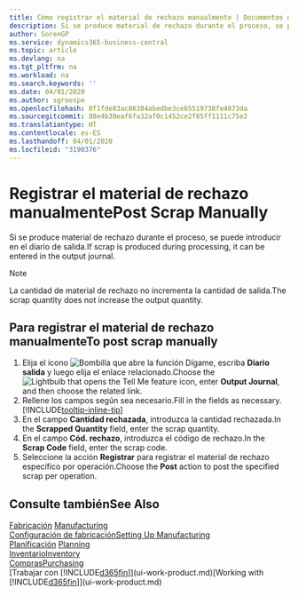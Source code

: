 ```yaml
---
title: Cómo registrar el material de rechazo manualmente | Documentos de Microsoft
description: Si se produce material de rechazo durante el proceso, se puede introducir en el diario de salida. Observe que la cantidad de material de rechazo no incrementa la cantidad de salida.
author: SorenGP
ms.service: dynamics365-business-central
ms.topic: article
ms.devlang: na
ms.tgt_pltfrm: na
ms.workload: na
ms.search.keywords: ''
ms.date: 04/01/2020
ms.author: sgroespe
ms.openlocfilehash: 0f1fde83ac86384abedbe3ce65519738fe4873da
ms.sourcegitcommit: 88e4b30eaf6fa32af0c1452ce2f85ff1111c75e2
ms.translationtype: HT
ms.contentlocale: es-ES
ms.lasthandoff: 04/01/2020
ms.locfileid: "3190376"
---
```

# <a name="post-scrap-manually"></a><span data-ttu-id="3e081-104">Registrar el material de rechazo manualmente</span><span class="sxs-lookup"><span data-stu-id="3e081-104">Post Scrap Manually</span></span>
<span data-ttu-id="3e081-105">Si se produce material de rechazo durante el proceso, se puede introducir en el diario de salida.</span><span class="sxs-lookup"><span data-stu-id="3e081-105">If scrap is produced during processing, it can be entered in the output journal.</span></span> 

> [!NOTE]
> <span data-ttu-id="3e081-106">La cantidad de material de rechazo no incrementa la cantidad de salida.</span><span class="sxs-lookup"><span data-stu-id="3e081-106">The scrap quantity does not increase the output quantity.</span></span>  

## <a name="to-post-scrap-manually"></a><span data-ttu-id="3e081-107">Para registrar el material de rechazo manualmente</span><span class="sxs-lookup"><span data-stu-id="3e081-107">To post scrap manually</span></span>  
1. <span data-ttu-id="3e081-108">Elija el icono ![Bombilla que abre la función Dígame](media/ui-search/search_small.png "Dígame qué desea hacer"), escriba **Diario salida** y luego elija el enlace relacionado.</span><span class="sxs-lookup"><span data-stu-id="3e081-108">Choose the ![Lightbulb that opens the Tell Me feature](media/ui-search/search_small.png "Tell me what you want to do") icon, enter **Output Journal**, and then choose the related link.</span></span>  
2. <span data-ttu-id="3e081-109">Rellene los campos según sea necesario.</span><span class="sxs-lookup"><span data-stu-id="3e081-109">Fill in the fields as necessary.</span></span> [!INCLUDE[tooltip-inline-tip](includes/tooltip-inline-tip_md.md)]  
3. <span data-ttu-id="3e081-110">En el campo **Cantidad rechazada**, introduzca la cantidad rechazada.</span><span class="sxs-lookup"><span data-stu-id="3e081-110">In the **Scrapped Quantity** field, enter the scrap quantity.</span></span>  
4. <span data-ttu-id="3e081-111">En el campo **Cód. rechazo**, introduzca el código de rechazo.</span><span class="sxs-lookup"><span data-stu-id="3e081-111">In the **Scrap Code** field, enter the scrap code.</span></span>  
5. <span data-ttu-id="3e081-112">Seleccione la acción **Registrar** para registrar el material de rechazo específico por operación.</span><span class="sxs-lookup"><span data-stu-id="3e081-112">Choose the **Post** action to post the specified scrap per operation.</span></span>  

## <a name="see-also"></a><span data-ttu-id="3e081-113">Consulte también</span><span class="sxs-lookup"><span data-stu-id="3e081-113">See Also</span></span>  
<span data-ttu-id="3e081-114">[Fabricación](production-manage-manufacturing.md)  </span><span class="sxs-lookup"><span data-stu-id="3e081-114">[Manufacturing](production-manage-manufacturing.md)  </span></span>  
[<span data-ttu-id="3e081-115">Configuración de fabricación</span><span class="sxs-lookup"><span data-stu-id="3e081-115">Setting Up Manufacturing</span></span>](production-configure-production-processes.md)  
<span data-ttu-id="3e081-116">[Planificación](production-planning.md)    </span><span class="sxs-lookup"><span data-stu-id="3e081-116">[Planning](production-planning.md)    </span></span>  
[<span data-ttu-id="3e081-117">Inventario</span><span class="sxs-lookup"><span data-stu-id="3e081-117">Inventory</span></span>](inventory-manage-inventory.md)  
[<span data-ttu-id="3e081-118">Compras</span><span class="sxs-lookup"><span data-stu-id="3e081-118">Purchasing</span></span>](purchasing-manage-purchasing.md)  
<span data-ttu-id="3e081-119">[Trabajar con [!INCLUDE[d365fin](includes/d365fin_md.md)]](ui-work-product.md)</span><span class="sxs-lookup"><span data-stu-id="3e081-119">[Working with [!INCLUDE[d365fin](includes/d365fin_md.md)]](ui-work-product.md)</span></span>
